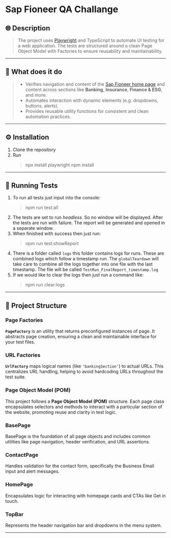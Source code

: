 # Sap Fioneer QA Challange

## 🌐 Description

> The project uses [Playwright](https://playwright.dev/) and TypeScript to automate UI testing for a web application. The tests are structured around a clean Page Object Model with Factories to ensure reusability and maintainability.

---

## 📌 What does it do

> - Verifies navigation and content of the [Sap Fioneer home page](https://www.sapfioneer.com') and content across sections like **Banking**, **Insurance**, **Finance & ESG**, and more.
> - Automates interaction with dynamic elements (e.g. dropdowns, buttons, alerts).
> - Provides reusable utility functions for consistent and clean automation practices.

---

## ⚙️ Installation

1. Clone the repository
2. Run
   > npx install playwright
   > npm install

---

## 🚀 Running Tests

1. To run all tests just input into the console:
   > npm run test:all
2. The tests are set to run _headless_. So no window will be displayed.
   After the tests are run with failure. The report will be generated and opened in a separate window.
3. When finished with success then just run:
   > npm run test:showReport
4. There is a folder called `logs` this folder contains logs for runs. These are combined logs which follow a timestamp run. The `globalTeardown` will take care to combine all the logs together into one file with the last timestamp. The file will be called `TestRun_FinalReport_timestamp.log`
5. If we would like to clear the logs then just run a command like:
   > npm run clear:logs

---

## 🧱 Project Structure

### Page Factories

**`PageFactory`** is an utility that returns preconfigured instances of page. It abstracts page creation, ensuring a clean and maintainable interface for your test files.

### URL Factories

**`UrlFactory`** maps logical names (like `'bankingSection'`) to actual URLs. This centralizes URL handling, helping to avoid hardcoding URLs throughout the test suite.

### Page Object Model (POM)

This project follows a **Page Object Model (POM)** structure. Each page class encapsulates selectors and methods to interact with a particular section of the website, promoting reuse and clarity in test logic.

### BasePage

BasePage is the foundation of all page objects and includes common utilities like page navigation, header verification, and URL assertions.

### ContactPage

Handles validation for the contact form, specifically the Business Email input and alert messages.

### HomePage

Encapsulates logic for interacting with homepage cards and CTAs like Get in touch.

### TopBar

Represents the header navigation bar and dropdowns in the menu system.

---
